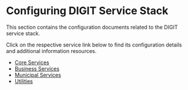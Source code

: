 # Configuring DIGIT Service Stack

This section contains the configuration documents related to the DIGIT service stack.

Click on the respective service link below to find its configuration details and additional information resources.

* [Core Services](core-services/)
* [Business Services](business-services/)
* [Municipal Services](municipal-services/)
* [Utilities](utilities.md)
